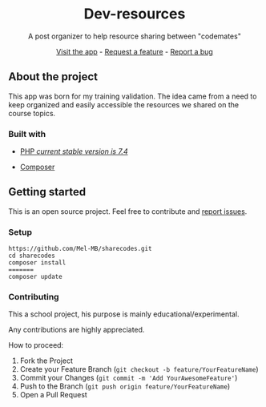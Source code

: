 <!-- Project pitch -->

<center>
<h1>Dev-resources</h1>	
<p>A post organizer to help resource sharing between "codemates"</p>
    <a href="#">Visit the app</a> - <a href="https://github.com/Mel-MB/dev-ressources/issues">Request a feature</a> - <a href="https://github.com/Mel-MB/dev-ressources/issues">Report a bug</a>
</center>

<!-- About the app-->

## About the project 

This app was born for my training validation. The idea came from a need to keep organized and easily accessible the resources we shared on the course topics. 

### Built with

- [PHP _current stable version is 7.4_](https://www.php.net/releases/7_4_0.php)

- [Composer](https://getcomposer.org/)

  

## Getting started

This is an open source project. Feel free to contribute and [report issues](https://github.com/Mel-MB/sharecodes/issues).


### Setup

```
https://github.com/Mel-MB/sharecodes.git
cd sharecodes
composer install
=======
composer update
````

### Contributing


This a school project, his purpose is mainly educational/experimental. 

Any contributions are highly appreciated. 


How to proceed:

1. Fork the Project
2. Create your Feature Branch (`git checkout -b feature/YourFeatureName`)
3. Commit your Changes (`git commit -m 'Add YourAwesomeFeature'`)
4. Push to the Branch (`git push origin feature/YourFeatureName`)
5. Open a Pull Request

